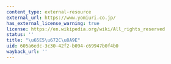 ```yaml
---
content_type: external-resource
external_url: https://www.yomiuri.co.jp/
has_external_license_warning: true
license: https://en.wikipedia.org/wiki/All_rights_reserved
status: ''
title: "\u65E5\u672C\u8A9E"
uid: 605a6edc-3c30-42f2-b094-c69947b0f4b0
wayback_url: ''
---
```

